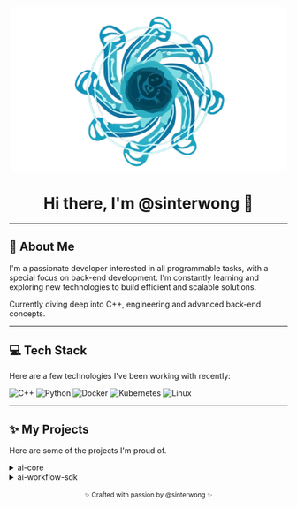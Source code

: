 <div align="center">

  <!-- Placeholder for a logo or banner image -->
  <!-- Replace the src attribute with the path to your image -->
  <img src="assets/banner.png" alt="Banner" width="500"/>

  <h1>Hi there, I'm @sinterwong 👋</h1>
</div>

---

## 🚀 About Me

I'm a passionate developer interested in all programmable tasks, with a special focus on back-end development. I'm constantly learning and exploring new technologies to build efficient and scalable solutions.

Currently diving deep into C++, engineering and advanced back-end concepts.

---

## 💻 Tech Stack

Here are a few technologies I've been working with recently:
<p align="left">
  <img src="https://cdn.jsdelivr.net/gh/devicons/devicon/icons/cplusplus/cplusplus-original.svg" alt="C++" width="40" height="40"/>
  <img src="https://cdn.jsdelivr.net/gh/devicons/devicon/icons/python/python-original.svg" alt="Python" width="40" height="40"/>
  <img src="https://cdn.jsdelivr.net/gh/devicons/devicon/icons/docker/docker-original-wordmark.svg" alt="Docker" width="40" height="40"/>
  <img src="https://cdn.jsdelivr.net/gh/devicons/devicon/icons/kubernetes/kubernetes-plain-wordmark.svg" alt="Kubernetes" width="40" height="40"/>
  <img src="https://cdn.jsdelivr.net/gh/devicons/devicon/icons/linux/linux-original.svg" alt="Linux" width="40" height="40"/>
</p>

---

## ✨ My Projects

Here are some of the projects I'm proud of.
<details>
  <summary>ai-core</summary>
  <br />
  <img src="assets/ai-core-logo2.jpeg" alt="ai-core" width="300"/>
  <p>
    <strong>Description:</strong> It encapsulates multiple inference frameworks and provides a unified interface.
    <br />
    <strong>Tech Stack:</strong> c++, ai, opencv etc.
    <br />
    <a href="https://github.com/sinterwong/ai-core" target="_blank">View Repository</a>
  </p>
</details>

<details>
  <summary>ai-workflow-sdk</summary>
  <br />
  <img src="assets/ai-workflow-sdk-logo.jpeg" alt="ai-workflow-sdk" width="300"/>
  <p>
    <strong>Description:</strong> The pipeline framework implements DAG-based logic construction, enabling the direct creation of pipelines through configuration files once computing nodes are defined and registered.
    <br />
    <strong>Tech Stack:</strong> c++, concurrency, graph-theory
    <br />
    <a href="https://github.com/sinterwong/ai-workflow-sdk" target="_blank">View Repository</a>
  </p>
</details>

<div align="center">
  <p><small>✨ Crafted with passion by @sinterwong ✨</small></p>
</div>

